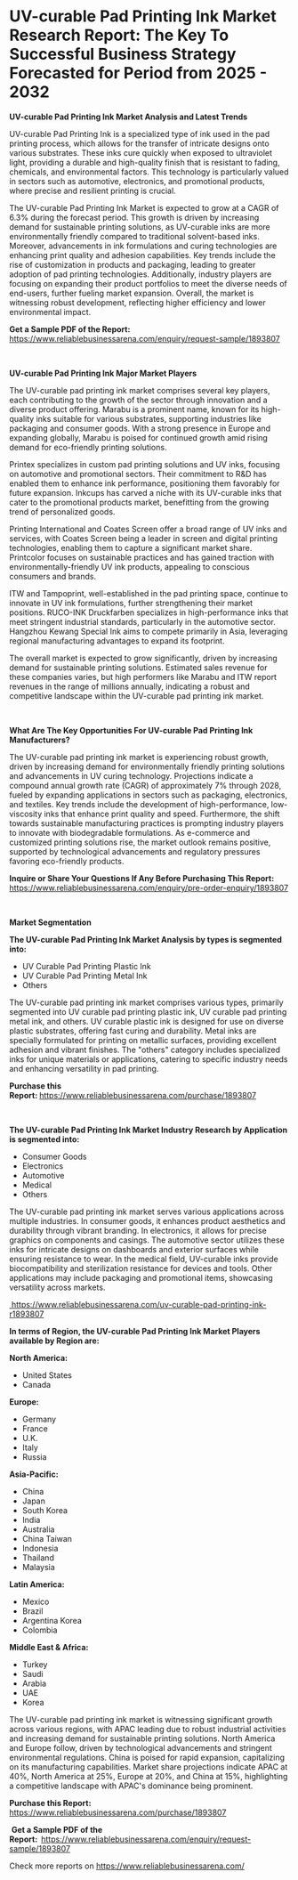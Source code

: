 <p><h1>UV-curable Pad Printing Ink Market Research Report: The Key To Successful Business Strategy Forecasted for Period from 2025 - 2032</h1></p><p><strong>UV-curable Pad Printing Ink Market Analysis and Latest Trends</strong></p>
<p><p>UV-curable Pad Printing Ink is a specialized type of ink used in the pad printing process, which allows for the transfer of intricate designs onto various substrates. These inks cure quickly when exposed to ultraviolet light, providing a durable and high-quality finish that is resistant to fading, chemicals, and environmental factors. This technology is particularly valued in sectors such as automotive, electronics, and promotional products, where precise and resilient printing is crucial.</p><p>The UV-curable Pad Printing Ink Market is expected to grow at a CAGR of 6.3% during the forecast period. This growth is driven by increasing demand for sustainable printing solutions, as UV-curable inks are more environmentally friendly compared to traditional solvent-based inks. Moreover, advancements in ink formulations and curing technologies are enhancing print quality and adhesion capabilities. Key trends include the rise of customization in products and packaging, leading to greater adoption of pad printing technologies. Additionally, industry players are focusing on expanding their product portfolios to meet the diverse needs of end-users, further fueling market expansion. Overall, the market is witnessing robust development, reflecting higher efficiency and lower environmental impact.</p></p>
<p><strong>Get a Sample PDF of the Report:&nbsp;</strong> <a href="https://www.reliablebusinessarena.com/enquiry/request-sample/1893807?utm_campaign=2939&utm_medium=2&utm_source=Github&utm_content=ia&utm_term=03042025&utm_id=uv-curable-pad-printing-ink">https://www.reliablebusinessarena.com/enquiry/request-sample/1893807</a></p>
<p>&nbsp;</p>
<p><strong>UV-curable Pad Printing Ink Major Market Players</strong></p>
<p><p>The UV-curable pad printing ink market comprises several key players, each contributing to the growth of the sector through innovation and a diverse product offering. Marabu is a prominent name, known for its high-quality inks suitable for various substrates, supporting industries like packaging and consumer goods. With a strong presence in Europe and expanding globally, Marabu is poised for continued growth amid rising demand for eco-friendly printing solutions.</p><p>Printex specializes in custom pad printing solutions and UV inks, focusing on automotive and promotional sectors. Their commitment to R&D has enabled them to enhance ink performance, positioning them favorably for future expansion. Inkcups has carved a niche with its UV-curable inks that cater to the promotional products market, benefitting from the growing trend of personalized goods.</p><p>Printing International and Coates Screen offer a broad range of UV inks and services, with Coates Screen being a leader in screen and digital printing technologies, enabling them to capture a significant market share. Printcolor focuses on sustainable practices and has gained traction with environmentally-friendly UV ink products, appealing to conscious consumers and brands.</p><p>ITW and Tampoprint, well-established in the pad printing space, continue to innovate in UV ink formulations, further strengthening their market positions. RUCO-INK Druckfarben specializes in high-performance inks that meet stringent industrial standards, particularly in the automotive sector. Hangzhou Kewang Special Ink aims to compete primarily in Asia, leveraging regional manufacturing advantages to expand its footprint.</p><p>The overall market is expected to grow significantly, driven by increasing demand for sustainable printing solutions. Estimated sales revenue for these companies varies, but high performers like Marabu and ITW report revenues in the range of millions annually, indicating a robust and competitive landscape within the UV-curable pad printing ink market.</p></p>
<p>&nbsp;</p>
<p><strong>What Are The Key Opportunities For UV-curable Pad Printing Ink Manufacturers?</strong></p>
<p><p>The UV-curable pad printing ink market is experiencing robust growth, driven by increasing demand for environmentally friendly printing solutions and advancements in UV curing technology. Projections indicate a compound annual growth rate (CAGR) of approximately 7% through 2028, fueled by expanding applications in sectors such as packaging, electronics, and textiles. Key trends include the development of high-performance, low-viscosity inks that enhance print quality and speed. Furthermore, the shift towards sustainable manufacturing practices is prompting industry players to innovate with biodegradable formulations. As e-commerce and customized printing solutions rise, the market outlook remains positive, supported by technological advancements and regulatory pressures favoring eco-friendly products.</p></p>
<p><strong>Inquire or Share Your Questions If Any Before Purchasing This Report:</strong> <a href="https://www.reliablebusinessarena.com/enquiry/pre-order-enquiry/1893807?utm_campaign=2939&utm_medium=2&utm_source=Github&utm_content=ia&utm_term=03042025&utm_id=uv-curable-pad-printing-ink">https://www.reliablebusinessarena.com/enquiry/pre-order-enquiry/1893807</a></p>
<p>&nbsp;</p>
<p><strong>Market Segmentation</strong></p>
<p><strong>The UV-curable Pad Printing Ink Market Analysis by types is segmented into:</strong></p>
<p><ul><li>UV Curable Pad Printing Plastic Ink</li><li>UV Curable Pad Printing Metal Ink</li><li>Others</li></ul></p>
<p><p>The UV-curable pad printing ink market comprises various types, primarily segmented into UV curable pad printing plastic ink, UV curable pad printing metal ink, and others. UV curable plastic ink is designed for use on diverse plastic substrates, offering fast curing and durability. Metal inks are specially formulated for printing on metallic surfaces, providing excellent adhesion and vibrant finishes. The "others" category includes specialized inks for unique materials or applications, catering to specific industry needs and enhancing versatility in pad printing.</p></p>
<p><strong>Purchase this Report:&nbsp;</strong><a href="https://www.reliablebusinessarena.com/purchase/1893807?utm_campaign=2939&utm_medium=2&utm_source=Github&utm_content=ia&utm_term=03042025&utm_id=uv-curable-pad-printing-ink">https://www.reliablebusinessarena.com/purchase/1893807</a></p>
<p>&nbsp;</p>
<p><strong>The UV-curable Pad Printing Ink Market Industry Research by Application is segmented into:</strong></p>
<p><ul><li>Consumer Goods</li><li>Electronics</li><li>Automotive</li><li>Medical</li><li>Others</li></ul></p>
<p><p>The UV-curable pad printing ink market serves various applications across multiple industries. In consumer goods, it enhances product aesthetics and durability through vibrant branding. In electronics, it allows for precise graphics on components and casings. The automotive sector utilizes these inks for intricate designs on dashboards and exterior surfaces while ensuring resistance to wear. In the medical field, UV-curable inks provide biocompatibility and sterilization resistance for devices and tools. Other applications may include packaging and promotional items, showcasing versatility across markets.</p></p>
<p><a href="https://www.reliablebusinessarena.com/uv-curable-pad-printing-ink-r1893807?utm_campaign=2939&utm_medium=2&utm_source=Github&utm_content=ia&utm_term=03042025&utm_id=uv-curable-pad-printing-ink">&nbsp;https://www.reliablebusinessarena.com/uv-curable-pad-printing-ink-r1893807</a></p>
<p><strong>In terms of Region, the UV-curable Pad Printing Ink Market Players available by Region are:</strong></p>
<p>
    <p> <strong> North America: </strong>
        <ul>
            <li>United States</li>
            <li>Canada</li>
        </ul>
        </p> 
    <p> <strong> Europe: </strong>
        <ul>
            <li>Germany</li>
            <li>France</li>
            <li>U.K.</li>
            <li>Italy</li>
            <li>Russia</li>
        </ul>
        </p> 
    <p> <strong> Asia-Pacific: </strong>
        <ul>
            <li>China</li>
            <li>Japan</li>
            <li>South Korea</li>
            <li>India</li>
            <li>Australia</li>
            <li>China Taiwan</li>
            <li>Indonesia</li>
            <li>Thailand</li>
            <li>Malaysia</li>
        </ul>
        </p> 
    <p> <strong> Latin America: </strong>
        <ul>
            <li>Mexico</li>
            <li>Brazil</li>
            <li>Argentina Korea</li>
            <li>Colombia</li>
        </ul>
        </p> 
    <p> <strong> Middle East & Africa: </strong>
        <ul>
            <li>Turkey</li>
            <li>Saudi</li>
            <li>Arabia</li>
            <li>UAE</li>
            <li>Korea</li>
        </ul>
    </p>
    </p>
<p><p>The UV-curable pad printing ink market is witnessing significant growth across various regions, with APAC leading due to robust industrial activities and increasing demand for sustainable printing solutions. North America and Europe follow, driven by technological advancements and stringent environmental regulations. China is poised for rapid expansion, capitalizing on its manufacturing capabilities. Market share projections indicate APAC at 40%, North America at 25%, Europe at 20%, and China at 15%, highlighting a competitive landscape with APAC's dominance being prominent.</p></p>
<p><strong>Purchase this Report: </strong><a href="https://www.reliablebusinessarena.com/purchase/1893807?utm_campaign=2939&utm_medium=2&utm_source=Github&utm_content=ia&utm_term=03042025&utm_id=uv-curable-pad-printing-ink">https://www.reliablebusinessarena.com/purchase/1893807</a></p>
<p>&nbsp;<strong>Get a Sample PDF of the Report:&nbsp;&nbsp;</strong><a href="https://www.reliablebusinessarena.com/enquiry/request-sample/1893807?utm_campaign=2939&utm_medium=2&utm_source=Github&utm_content=ia&utm_term=03042025&utm_id=uv-curable-pad-printing-ink">https://www.reliablebusinessarena.com/enquiry/request-sample/1893807</a></p>
<p><strong></strong></p>
<p>Check more reports on <a href="https://www.reliablebusinessarena.com/?utm_campaign=2939&utm_medium=2&utm_source=Github&utm_content=ia&utm_term=03042025&utm_id=uv-curable-pad-printing-ink">https://www.reliablebusinessarena.com/</a></p>